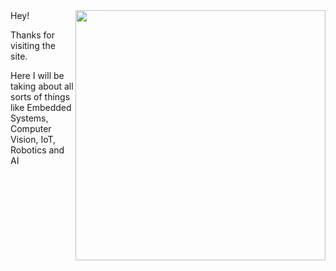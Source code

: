 <img align="right" src="http://www.harshmittal.tech/assets/img/about_prf.JPG" width=400 padding=10>
Hey!

Thanks for visiting the site.

Here I will be taking about all sorts of things like Embedded Systems, Computer Vision, IoT, Robotics and AI
